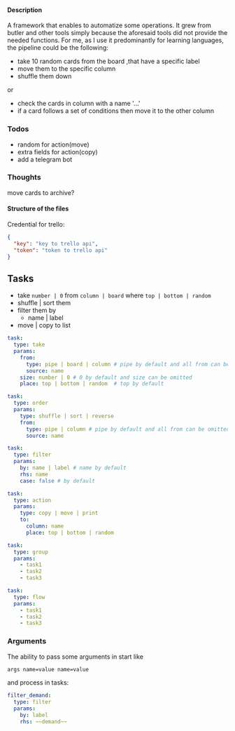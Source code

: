 #### Description

A framework that enables to automatize some operations.
It grew from butler and other tools simply because the aforesaid tools did not provide the needed functions.
For me, as I use it predominantly for learning languages, the pipeline could be the following:

- take 10 random cards from the board ,that have a specific label
- move them to the specific column
- shuffle them down

or

- check the cards in column with a name '...'
- if a card follows a set of conditions then move it to the other column

### Todos

- random for action(move)
- extra fields for action(copy)
- add a telegram bot

### Thoughts

move cards to archive?

#### Structure of the files

Credential for trello:

```json
{
  "key": "key to trello api", 
  "token": "token to trello api"
}
```

## Tasks

- take `number | 0` from `column | board` where `top | bottom | random`
- shuffle | sort them
- filter them by
  - name | label
- move | copy to list

```yaml
task:
  type: take
  params:
    from:
      type: pipe | board | column # pipe by default and all from can be omitted
      source: name
    size: number | 0 # 0 by default and size can be omitted
    place: top | bottom | random  # top by default

task:
  type: order
  params:
    type: shuffle | sort | reverse
    from:
      type: pipe | column # pipe by default and all from can be omitted
      source: name

task: 
  type: filter
  params:
    by: name | label # name by default
    rhs: name
    case: false # by default  

task:
  type: action
  params:
    type: copy | move | print
    to: 
      column: name
      place: top | bottom | random 

task:
  type: group
  params:
    - task1      
    - task2      
    - task3

task:
  type: flow
  params:
    - task1      
    - task2      
    - task3       
```

### Arguments

The ability to pass some arguments in start like

```bash
args name=value name=value 
```

and process in tasks:

```yaml
filter_demand:
  type: filter
  params:
    by: label
    rhs: ~~demand~~

```

